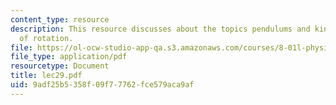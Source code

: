 ```yaml
---
content_type: resource
description: This resource discusses about the topics pendulums and kinetic energy
  of rotation.
file: https://ol-ocw-studio-app-qa.s3.amazonaws.com/courses/8-01l-physics-i-classical-mechanics-fall-2005/9adf25b5358f09f77762fce579aca9af_lec29.pdf
file_type: application/pdf
resourcetype: Document
title: lec29.pdf
uid: 9adf25b5-358f-09f7-7762-fce579aca9af
---
```

